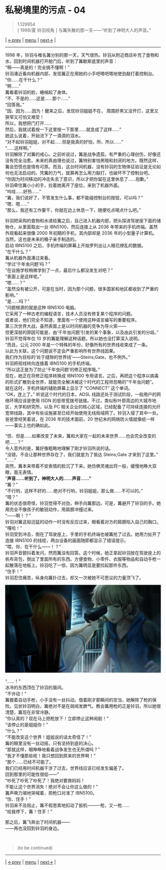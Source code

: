 # 私秘境里的污点 - 04
> 1.129954  
> [ 1998/夏 铃羽视角 ] 与篝失散的那一天——“听到了神明大人的声音。”  

| [←prev](./0039) | [menu](../) | [next→](./0041) |

---

1998 年，铃羽与椎名篝分别的那一天，天气很热。铃羽从附近商店补充了食物和水，回到时间机器打开舱门后，听到了篝歇斯底里的声音：  
“啊——真是的！完全搞不懂啊！”  
铃羽凑近看向机器内部，发现篝正在用她的小手吧嗒吧嗒地使劲敲打着控制台。  
“你……在干什么？”  
“啊……”  
篝看着铃羽的脸，蜷缩起了身体。  
“不、不是的……这是……那个……”  
“回答我。”  
“因、因为……因为！醒来之后，发现铃羽姐姐不在，
 周围好黑又没开灯，这里又狭窄又可怕又难受！  
 所以，我想把门打开……  
 然后，我就试着按一下这里按一下那里……就变成了这样……”  
她这么说着，开始流下了一滴滴的泪水。  
“对不起铃羽姐姐，对不起……但是我真的好怕，所、所以……”  
“……这样啊。”  
铃羽解除了对篝的戒心。之前听说过，篝是战争遗孤，有严重的心理创伤，好像还没有完全治愈。未来的真由理也说过，篝特别害怕黑暗和封闭的地方。既然这样，篝会恐慌也是情有可原。而且，这台时间机器，没有铃羽的生物体征验证是无论如何也无法启动的。凭篝的力气，就算再怎么用力敲打，也破坏不了控制台吧。  
“你因为时间移动的冲击失去了意识，所以才把你留在这里休息了……抱歉。”  
铃羽牵住篝小小的手，拉着她离开了座位，来到了机器外面。  
“呜哇……好热……”  
“篝，我们说好了，不管发生什么事，都不能碰控制台的按钮，可以吗？”  
“嗯、嗯……”  
“那么，我还有工作要干，你就在边上休息一下，随便吃点喝点什么吧。”  

铃羽把采购的食物和水递给篝之后，自己进入机器内部，把头探进驾驶座下面的储物仓，从里面取出一台 IBN5100，然后连接上从 2036 年带来的手机终端。虽然外观看起来很像 2000 年初期的手机，其内部却是 2036 年的小型量子计算机。当然，这也是未来的桶子亲手制造的。  
启动 IBN5100 之后，手机终端的屏幕上开始罗列出让人眼花缭乱的数据。  
“在干什么？”  
篝从机器外面凑过来看。  
“学过‘千年虫问题’吗？”  
“在设施学校稍微学到了一点，最后什么都没发生对吧？”  
“表面上是这样呢。”  
“嗯……？”  
“虽然没有被公开，可是在当时，因为那个问题，很多国家和地区都收到了严重的影响。”  
“是……吗？”  
“问题根源的就是这种 IBN5100 电脑。  
 它采用了一种古老的编程语言，技术人员没有修复某个程序的问题。  
 或者说，他们完全不知道，里面有一个使用这种语言编写的重要程序。  
 第三次世界大战，虽然表面上是以时间机器的竞争为导火索——  
 但更深层的原因可能是，由‘千年虫问题’引发的某个事象，以及由此引发的分歧。”  
铃羽不觉得年仅 10 岁的篝能理解这种话题，所以她也没打算深入说明。  
“而且，公元 2000 年是一个特殊的年份，好像所有的世界线收束成了一条。  
 以此为关联，这个问题说不定会严重影响所有世界线因果。  
 我们作为目标的‘处于缝隙的世界线’——Steins;Gate，也不例外。”  
铃羽把视线转向连接着 IBN5100 的手机终端。  
“所以这正是为了防止‘千年虫问题’的修正程序哦。”  
现在，她正在将修正程序转换成 IBN5100 专用语言。之后，再把这个程序以病毒的形式扩散到全世界，就能完全解决被这个时代的工程师忽略的“千年虫问题”。  
就在这时，手机终端的辅助屏幕上显示了 “CONNECT” 这个单词。  
“OK，连上了。”
听说这个时代的日本，ADSL 线路还处于测试阶段，一般用户的网络环境应该是使用 ISDN 的低带宽拨号链接。不过，类似秋叶原周边的大城市地区，大学和研究所，以及 PC 相关企业的核心区域，已经配备了可持续连接的光纤宽带线路，其中有些设施甚至已经开始使用无线局域网了。铃羽入侵了其中一处。爸爸曾经笑着说，在 2036 年的技术面前，20 世纪末的网络防火墙就像纸一样——事实上也的确如此。  

“但、但是……如果改变了未来，篝和大家在一起的未来世界……也会完全改变的吧……？”  
令人意外的是，篝好像粗略地理解了刚才铃羽所说的话。  
“没错，不会让那种世界存在了，我们就是为了抵达 Steins;Gate 才来到了这里。”  
“……”  
突然，篝本来带着不安表情的脸沉了下来。她仿佛灵魂出窍一般，缓慢地睁大双眼，面无表情。  
“**声音……听到了，神明大人的……声音……”**  
“篝？”  
“不行哟，这样不好的……绝对不行哟，铃羽姐姐，那么做……不可以的。”  
“喂？”  
篝的状态很奇怪，铃羽觉得不对劲，伸手向篝那边。可是，篝避开了铃羽的手。她用完全不像孩子的敏锐动作，用肩膀冲撞过来。  
“——啊！？”  
铃羽对篝这般迅猛的动作一时没有反应过来，眼看着对方的肩膀陷入自己的胸口。  
“嘎哈！”  
铃羽受到冲击，倒在了驾驶座上，手里的手机终端也被篝抢了过去。她用力扯开了连接 IBN5100 的线缆，两台设备的画面随即都显示了错误提示。  
“喂，你、在干什么——！？”  
铃羽声音颤抖着发问，然而篝没有回答。这个时候，她正拿起铃羽放在驾驶座上的帆布背包，倒出了里面所有的东西。方便食物、小零件、衣服等物品和自动手枪一起散落在地板上。铃羽吃了一惊，因为篝明显是要捡起那件东西。  
“住手！”  
铃羽忍住痛苦，纵身向篝扑过去，却又一次被她不可思议的力量顶飞了。  

![](../static/image/0025-1.png)

“……！”  
冰冷的东西顶在了铃羽的眉间。  
“不许动！”  
篝握着自动手枪，小手没有一丝抖动。借着刚才那瞬间的空当，她解除了枪的保险。见状铃羽明白，篝绝对不是在胡闹发脾气。教会篝用枪的正是铃羽，所以她很清楚，篝现在非常冷静。  
“你认真的？现在马上把枪放下！立即停止这种闹剧！”  
“该停止的是姐姐你！”  
“什么？”  
“不能改变这个世界！姐姐说的话太奇怪了！”  
篝的眼里没有一丝动摇，只有坚持到底的决心。  
“那就这样，眼睁睁地看着战争发生也无所谓吗？”  
“我才不懂那些呢！我只想回到原来的世界啊！”  
“那个……已经不可能了。  
 我们已经用时间机器干涉了过去，世界线应该已经发生偏差了。  
 回到那里的可能性很低——”  
“吵死了吵死了吵死了！我绝对要救妈妈！  
 不能让这个世界消失！绝对不会让你这么做的！”  
篝声嘶力竭地哭喊着，把枪口对准了 IBN5100。  
“住、住手！”  
铃羽来不及阻止，篝不假思索地扣动了扳机——一枪，又一枪……  
“给我停下，篝！住手！”  

那之后，篝飞奔出了时间机器——  
——再也没回到铃羽的身边。  


<br/>

> (to be continued)
---

| [←prev](./0039) | [menu](../) | [next→](./0041) |
